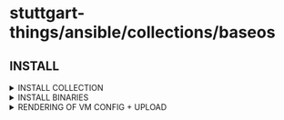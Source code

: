 # stuttgart-things/ansible/collections/baseos

## INSTALL

<details><summary>INSTALL COLLECTION</summary>

```bash
COLLECTION_VERSION=25.4.1257
ansible-galaxy collection install https://github.com/stuttgart-things/ansible/releases/download/sthings-baseos-${COLLECTION_VERSION}/sthings-baseos-${COLLECTION_VERSION}.tar.gz -f
```

</details>

<details><summary>INSTALL BINARIES</summary>

```bash
ansible-playbook sthings.baseos.binaries -vv \
-i /tmp/hosts
```

</details>


<details><summary>RENDERING OF VM CONFIG + UPLOAD</summary>

### RANDOM CONFIG + UPLOAD

```bash
ansible-playbook sthings.baseos.render_upload_vm -vv \
-e lab=labul \
-e cloud=vsphere \
-e s3=labul-automation
```

### CONFIGURATION EXAMPLES

```bash
# Render w/ given name and size
ansible-playbook sthings.baseos.render_upload_vm -vv \
-e lab=labul \
-e cloud=vsphere \
-e vmSize=l \
-e vmName=martin \
-e s3=labul-automation
```

```bash
# Render with changed VM attributes
ansible-playbook sthings.baseos.render_upload_vm -vv \
-e lab=labul \
-e cloud=vsphere \
-e vmName=test-vm \
-e vmCount=1 \
-e vm_memory=4096 \
-e vm_template=ubuntu24 \
-e vm_disk=32 \
-e vm_cpu=2 \
-e s3=labul-automation
```

</details>
